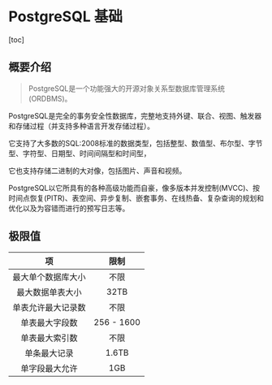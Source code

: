 # PostgreSQL 基础

[toc]

## 概要介绍

> PostgreSQL是一个功能强大的开源对象关系型数据库管理系统(ORDBMS)。

PostgreSQL是完全的事务安全性数据库，完整地支持外键、联合、视图、触发器和存储过程（并支持多种语言开发存储过程）。

它支持了大多数的SQL:2008标准的数据类型，包括整型、数值型、布尔型、字节型、字符型、日期型、时间间隔型和时间型，

它也支持存储二进制的大对像，包括图片、声音和视频。

PostgreSQL以它所具有的各种高级功能而自豪，像多版本并发控制(MVCC)、按时间点恢复(PITR)、表空间、异步复制、嵌套事务、在线热备、复杂查询的规划和优化以及为容错而进行的预写日志等。

## 极限值

| 项 | 限制 |
| :-: | :-: |
| 最大单个数据库大小 | 不限 |
| 最大数据单表大小 | 32TB |
| 单表允许最大记录数 | 不限 |
| 单表最大字段数 | 256 - 1600 |
| 单表最大索引数 | 不限 |
| 单条最大记录 | 1.6TB |
| 单字段最大允许 | 1GB |
